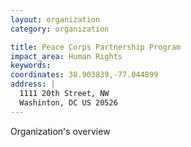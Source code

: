 ```yaml
---
layout: organization
category: organization

title: Peace Corps Partnership Program
impact_area: Human Rights
keywords: 
coordinates: 38.903839,-77.044899
address: |
  1111 20th Street, NW
  Washinton, DC US 20526
---
```

Organization's overview
